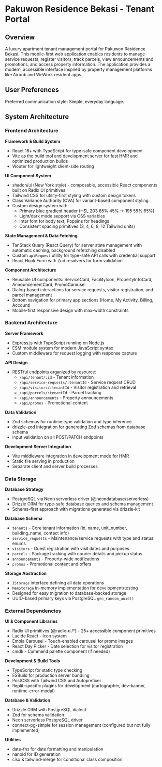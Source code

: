 # Pakuwon Residence Bekasi - Tenant Portal

## Overview

A luxury apartment tenant management portal for Pakuwon Residence Bekasi. This mobile-first web application enables residents to manage service requests, register visitors, track parcels, view announcements and promotions, and access property information. The application provides a modern, accessible interface inspired by property management platforms like Airbnb and WeWork resident apps.

## User Preferences

Preferred communication style: Simple, everyday language.

## System Architecture

### Frontend Architecture

**Framework & Build System**
- React 18+ with TypeScript for type-safe component development
- Vite as the build tool and development server for fast HMR and optimized production builds
- Wouter for lightweight client-side routing

**UI Component System**
- shadcn/ui (New York style) - composable, accessible React components built on Radix UI primitives
- Tailwind CSS for utility-first styling with custom design tokens
- Class Variance Authority (CVA) for variant-based component styling
- Custom design system with:
  - Primary blue gradient header (HSL 203 65% 45% → 195 55% 65%)
  - Light/dark mode support via CSS variables
  - Inter font for body text, Poppins for headings
  - Consistent spacing primitives (3, 4, 6, 8, 12 Tailwind units)

**State Management & Data Fetching**
- TanStack Query (React Query) for server state management with automatic caching, background refetching disabled
- Custom `apiRequest` utility for type-safe API calls with credential support
- React Hook Form with Zod resolvers for form validation

**Component Architecture**
- Reusable UI components: ServiceCard, FacilityIcon, PropertyInfoCard, AnnouncementCard, PromoCarousel
- Dialog-based interactions for service requests, visitor registration, and parcel management
- Bottom navigation for primary app sections (Home, My Activity, Billing, Account)
- Mobile-first responsive design with max-width constraints

### Backend Architecture

**Server Framework**
- Express.js with TypeScript running on Node.js
- ESM module system for modern JavaScript syntax
- Custom middleware for request logging with response capture

**API Design**
- RESTful endpoints organized by resource:
  - `/api/tenant/:id` - Tenant information
  - `/api/service-requests/:tenantId` - Service request CRUD
  - `/api/visitors/:tenantId` - Visitor registration and retrieval
  - `/api/parcels/:tenantId` - Parcel tracking
  - `/api/announcements` - Property announcements
  - `/api/promos` - Promotional content

**Data Validation**
- Zod schemas for runtime type validation and type inference
- drizzle-zod integration for generating Zod schemas from database schema
- Input validation on all POST/PATCH endpoints

**Development Server Integration**
- Vite middleware integration in development mode for HMR
- Static file serving in production
- Separate client and server build processes

### Data Storage

**Database Strategy**
- PostgreSQL via Neon serverless driver (@neondatabase/serverless)
- Drizzle ORM for type-safe database queries and schema management
- Schema-first approach with migrations generated via drizzle-kit

**Database Schema**
- `tenants` - Core tenant information (id, name, unit_number, building_name, contact info)
- `service_requests` - Maintenance/service requests with type and status enums
- `visitors` - Guest registration with visit dates and purposes
- `parcels` - Package tracking with courier details and pickup status
- `announcements` - Property-wide notifications
- `promos` - Promotional content and offers

**Storage Abstraction**
- `IStorage` interface defining all data operations
- `MemStorage` in-memory implementation for development/testing
- Designed for easy migration to database-backed storage
- UUID-based primary keys via PostgreSQL `gen_random_uuid()`

### External Dependencies

**UI & Component Libraries**
- Radix UI primitives (@radix-ui/*) - 25+ accessible component primitives
- Lucide React - Icon system
- Embla Carousel - Touch-enabled carousel for promo images
- React Day Picker - Date selection for visitor registration
- cmdk - Command palette component (if needed)

**Development & Build Tools**
- TypeScript for static type checking
- ESBuild for production server bundling
- PostCSS with Tailwind CSS and Autoprefixer
- Replit-specific plugins for development (cartographer, dev-banner, runtime-error-modal)

**Database & Validation**
- Drizzle ORM with PostgreSQL dialect
- Zod for schema validation
- Neon serverless PostgreSQL driver
- connect-pg-simple for session management (configured but not fully implemented)

**Utilities**
- date-fns for date formatting and manipulation
- nanoid for ID generation
- clsx & tailwind-merge for conditional class composition